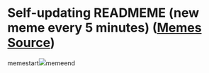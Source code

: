 # Self-updating READMEME (new meme every 5 minutes) ([Memes Source](https://bramses.notion.site/a49c1e962b7646879176ac3b327b6533?v=4d1eda54b170483cb03a40f257231764))

memestart![](https://www.notion.so/image/https%3A%2F%2Fs3-us-west-2.amazonaws.com%2Fsecure.notion-static.com%2F95237f69-f13a-4a4e-82e1-fe06b25c3a5b%2F6153C3B2-D4B5-4451-A623-E540D4AF0240.jpeg?table=block&id=1f43c45c-a602-4b1a-8014-a7c510e0ccc9&cache=v2)memeend
